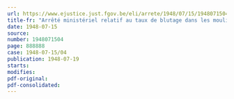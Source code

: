 ```yaml
---
url: https://www.ejustice.just.fgov.be/eli/arrete/1948/07/15/1948071504/justel
title-fr: "Arrêté ministériel relatif au taux de blutage dans les moulins à façon (abrogé par AM 28-01-1950, art. 1)"
date: 1948-07-15
source:
number: 1948071504
page: 888888
case: 1948-07-15/04
publication: 1948-07-19
starts:
modifies:
pdf-original:
pdf-consolidated:
---
```


